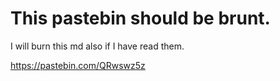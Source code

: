 # This pastebin should be brunt. #

I will burn this md also if I have read them.

https://pastebin.com/QRwswz5z
